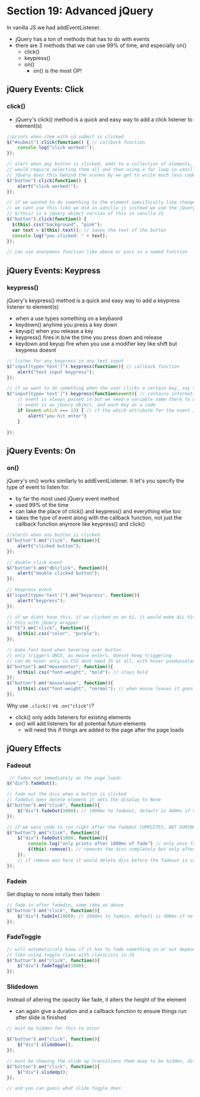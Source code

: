 # Section 19: Advanced jQuery

In vanilla JS we had addEventListener.

- jQuery has a ton of methods that has to do with events
- there are 3 methods that we can use 99% of time, and especially on()
  - click()
  - keypress()
  - on()
    - on() is the most OP!

## jQuery Events: Click

### click()

- jQuery's click() method is a quick and easy way to add a click listener to element(s)

```js
//prints when item with id submit is clicked
$("#submit").click(function() { // callback function
    console.log("click worked!");
});

// alert when any button is clicked, adds to a collection of elements, ALL buttons
// would require selecting them all and then using a for loop in vanilla JS, so much easier
// jQuery does this behind the scenes by we get to write much less code, much simplier to write
$("button").click(function() {
    alert("click worked!");
});

// if we wanted to do something to the element specifically like change the background
// we cant use this like we did in vanilla js instead we use the jQuery version of this
// $(this) is a jQuery object version of this in vanilla JS
$("button").click(function() {
  $(this).css("background", "pink");
  var text = $(this).text(); // saves the text of the button
  console.log("you clicked: " + text);
});

// can use anonymous function like above or pass in a named function
```

## jQuery Events: Keypress

### keypress()

jQuery's keypress() method is a quick and easy way to add a keypress listener to element(s)

- when a use types something on a keybaord
- keydown() anytime you press a key down
- keyup() when you release a key
- keypress() fires in b/w the time you press down and release
- keydown and keyup fire when you use a modifier key like shift but keypress doesnt

```js
// listen for any keypress in any text input
$("input[type='text']").keypress(function(){ // callback function
    alert("text input keypress");
});

// if we want to do something when the user clicks a certain key, say the enter key
$("input[type='text']").keypress(function(event){ // contains information about keypress event
    // event is always passed in but we need a variable name there to capture event, can be called anything
    // event is an jQuery object, and each key as a code
    if (event.which === 13) { // if the which attribute for the event is 13, aka if its enter key
        alert("you hit enter")
    }

});
```

## jQuery Events: On

### on()

jQuery's on() works similarly to addEventListener. It let's you specify the type of event to listen for.

- by far the most used jQuery event method
- used 99% of the time
- can take the place of click() and keypress() and everything else too
- takes the type of event along with the callback function, not just the callback function anymore like keypress() and click()

```js
//alerts when any button is clicked
$("button").on("click", function(){
    alert("clicked button");
});

// double click event
$("button").on("dblclick", function(){
    alert("double clicked button");
});

// keypress event
$("input[type='text']").on("keypress", function(){
    alert("keypress");
});

// if we didnt have this, if we clicked on an h1, it would make ALL h1s purple, NEED $(this)!!!
// this with jQuery wrapper
$("h1").on("click", function(){
    $(this).css("color", "purple");
});

// make font bond when hovering over button
// only triggers ONCE, as mouse enters, doesnt keep triggering
// can do hover only is CSS dont need JS at all, with hover pseduoselector in CSS
$("button").on("mouseenter", function(){
    $(this).css("font-weight", "bold"); // stays bold
});
$("button").on("mouseleave", function(){
    $(this).css("font-weight", "normal"); // when mouse leaves it goes back to normal
});
```

Why use `.click()` vs `.on("click")`?

- click() only adds listeners for existing elements
- on() will add listeners for all potential future elements
  - will need this if things are added to the page after the page loads

## jQuery Effects

### Fadeout

```js
 // fades out immediately as the page loads
$("div").fadeOut();

// fade out the divs when a button is clicked
// fadeOut does delete element it sets the display to None
$("button").on("click", function(){
    $("div").fadeOut(1000); // 1000ms to fadeout, default is 400ms if no argument passed in
});

// if we want code to run right after the fadeOut COMPLETES, NOT DURING THE FADEOUT
$("button").on("click", function(){
    $("div").fadeOut(1000, function(){
        console.log("only prints after 1000ms of fade") // only once fade 100% done, does this run
        $(this).remove(); // removes the divs completely but only after fade is finished
    });
    // if remove was here it would delete divs before the fadeout is completed
});
```

### Fadein

Set display to none initally then fadein

```js
// fade in after fadedin, same idea as above
$("button").on("click", function(){
    $("div").fadeIn(1000); // 1000ms to fadein, default is 400ms if no argument passed in
});
```

### FadeToggle

```js
// will automaticcaly know if it has to fade something in or out depending on if it is showing
// like using toggle class with classLists in JS
$("button").on("click", function(){
    $("div").fadeToggle(1000);
});
```

### Slidedown

Instead of altering the opacity like fade, it alters the height of the element

- can again give a duration and a callback function to ensure things run after slide is finished

```js
// must be hidden for this to occur

$("button").on("click", function(){
    $("div").slideDown();
});
```

```js
// must be showing the slide up transitions them away to be hidden, display gets set to None afterwards
$("button").on("click", function(){
    $("div").slideUp();
});

// and you can guess what slide toggle does
```
